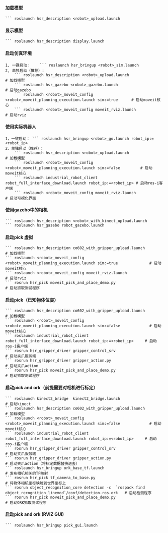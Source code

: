 #### 加载模型
	``` roslaunch hsr_description <robot>_upload.launch

#### 显示模型
	``` roslaunch hsr_description display.launch

#### 启动仿真环境
	1, 一键启动：	``` roslaunch hsr_bringup <robot>_sim.launch
	2, 单独启动（推荐）:
		``` roslaunch hsr_description <robot>_upload.launch 										# 加载模型
		``` roslaunch hsr_gazebo <robot>_gazebo.launch												# 启动gazebo
		``` roslaunch <robot>_moveit_config <robot>_moveit_planning_execution.launch sim:=true		# 启动moveit核心
		``` roslaunch <robot>_moveit_config moveit_rviz.launch										# 启动rviz

#### 使用实际机器人
	1，一键启动：	``` roslaunch hsr_bringup <robot>_go.launch robot_ip:=<robot_ip>
	2，单独启动（推荐）：
		``` roslaunch hsr_description <robot>_upload.launch 											# 加载模型
		``` roslaunch <robot>_moveit_config <robot>_moveit_planning_execution.launch sim:=false			# 启动moveit核心
		``` roslaunch industrial_robot_client robot_full_interface_download.launch robot_ip:=<robot_ip> # 启动ros-i客户端
		``` roslaunch <robot>_moveit_config moveit_rviz.launch											# 启动可视化界面

#### 使用gazebo中的相机
	``` roslaunch hsr_description <robot>_with_kinect_upload.launch
	``` roslaunch hsr_gazebo robot_gazebo.launch

#### 启动pick 虚拟
	``` roslaunch hsr_description co602_with_gripper_upload.launch										# 加载模型
	``` roslaunch <robot>_moveit_config <robot>_moveit_planning_execution.launch sim:=true				# 启动moveit核心
	``` roslaunch <robot>_moveit_config moveit_rviz.launch												# 启动rviz
	``` rosrun hsr_pick moveit_pick_and_place_demo.py													# 启动抓取测试程序


#### 启动pick（已知物体位姿）
	``` roslaunch hsr_description co602_with_gripper_upload.launch										# 加载模型
	``` roslaunch <robot>_moveit_config <robot>_moveit_planning_execution.launch sim:=false				# 启动moveit核心
	``` roslaunch industrial_robot_client robot_full_interface_download.launch robot_ip:=<robot_ip> 	# 启动ros-i客户端
	``` rosrun hsr_gripper_driver gripper_control_srv													# 启动夹爪服务端
	``` rosrun hsr_gripper_driver gripper_action.py														# 启动夹爪action
	``` rosrun hsr_pick moveit_pick_and_place_demo.py													# 启动抓取测试程序

#### 启动pick and ork（前提需要对相机进行标定）
	``` roslaunch kinect2_bridge  kinect2_bridge.launch													# 启动kinect
	``` roslaunch hsr_description co602_with_gripper_upload.launch										# 加载模型
	``` roslaunch <robot>_moveit_config <robot>_moveit_planning_execution.launch sim:=false				# 启动moveit核心
	``` roslaunch industrial_robot_client robot_full_interface_download.launch robot_ip:=<robot_ip> 	# 启动ros-i客户端
	``` rosrun hsr_gripper_driver gripper_control_srv													# 启动夹爪服务端
	``` rosrun hsr_gripper_driver gripper_action.py														# 启动夹爪action（将标定数据替换进去）
	``` roslaunch hsr_bringup ork_base_tf.launch														# 发布相机相关的TF映射
	``` rosrun hsr_pick tf_camera_to_base.py															# 将物体相机坐标映射到世界坐标上
	``` rosrun object_recognition_core detection -c  `rospack find object_recognition_linemod`/conf/detection.ros.ork	# 启动检测程序
	``` rosrun hsr_pick moveit_pick_and_place_demo.py													# 启动ORK抓取测试程序


#### 启动pick and ork (RVIZ GUI)
	``` roslaunch hsr_bringup pick_gui.launch



